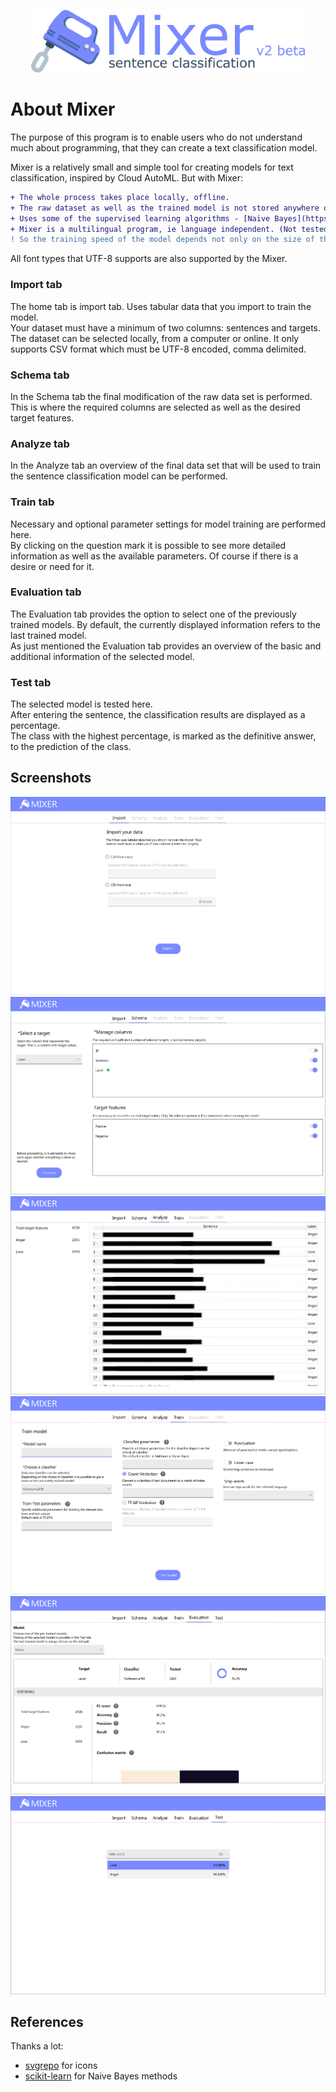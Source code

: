 <p align="center">
  <img height="100" src="https://raw.githubusercontent.com/user0706/Mixer-v2/master/Ignore/Logo_v2_beta.png">
</p>

# About Mixer

The purpose of this program is to enable users who do not understand much about programming, that they can create a text classification model.

Mixer is a relatively small and simple tool for creating models for text classification, inspired by Cloud AutoML. But with Mixer: 
```diff
+ The whole process takes place locally, offline.
+ The raw dataset as well as the trained model is not stored anywhere online.
+ Uses some of the supervised learning algorithms - [Naive Bayes](https://scikit-learn.org/stable/modules/naive_bayes.html) methods.
+ Mixer is a multilingual program, ie language independent. (Not tested)
! So the training speed of the model depends not only on the size of the input dataset, but also on the performance of the user's computer.
```
All font types that UTF-8 supports are also supported by the Mixer.
### Import tab
The home tab is import tab. Uses tabular data that you import to train the model. 
<br>Your dataset must have a minimum of two columns: sentences and targets. 
<br>The dataset can be selected locally, from a computer or online. It only supports CSV format which must be UTF-8 encoded, comma delimited.
### Schema tab
In the Schema tab the final modification of the raw data set is performed. This is where the required columns are selected as well as the desired target features.
### Analyze tab
In the Analyze tab an overview of the final data set that will be used to train the sentence classification model can be performed. 
### Train tab
Necessary and optional parameter settings for model training are performed here. 
<br>By clicking on the question mark it is possible to see more detailed information as well as the available parameters. Of course if there is a desire or need for it.
### Evaluation tab
The Evaluation tab provides the option to select one of the previously trained models. By default, the currently displayed information refers to the last trained model.
<br>As just mentioned the Evaluation tab provides an overview of the basic and additional information of the selected model.
### Test tab
The selected model is tested here. 
<br>After entering the sentence, the classification results are displayed as a percentage. 
<br>The class with the highest percentage, is marked as the definitive answer, to the prediction of the class. 

## Screenshots
![](https://raw.githubusercontent.com/user0706/Mixer-v2/master/Ignore/Import.png)
![](https://raw.githubusercontent.com/user0706/Mixer-v2/master/Ignore/Schema.png)
![](https://raw.githubusercontent.com/user0706/Mixer-v2/master/Ignore/Analyze.png)
![](https://raw.githubusercontent.com/user0706/Mixer-v2/master/Ignore/Train.png)
![](https://raw.githubusercontent.com/user0706/Mixer-v2/master/Ignore/Evaluation.png)
![](https://raw.githubusercontent.com/user0706/Mixer-v2/master/Ignore/Test.png)

## References
Thanks a lot:
* [svgrepo](https://www.svgrepo.com) for icons
* [scikit-learn](https://scikit-learn.org/stable/) for Naive Bayes methods
